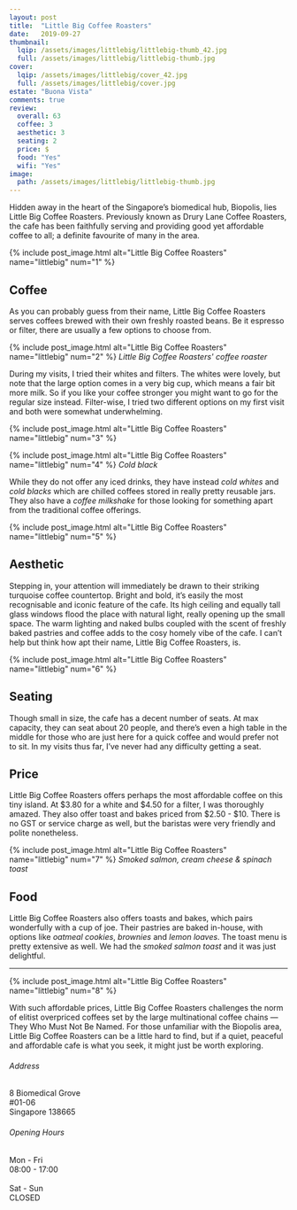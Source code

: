 ```yaml
---
layout: post
title:  "Little Big Coffee Roasters"
date:   2019-09-27
thumbnail:
  lqip: /assets/images/littlebig/littlebig-thumb_42.jpg
  full: /assets/images/littlebig/littlebig-thumb.jpg
cover:
  lqip: /assets/images/littlebig/cover_42.jpg
  full: /assets/images/littlebig/cover.jpg
estate: "Buona Vista"
comments: true
review:
  overall: 63
  coffee: 3
  aesthetic: 3
  seating: 2
  price: $
  food: "Yes"
  wifi: "Yes"
image:
  path: /assets/images/littlebig/littlebig-thumb.jpg
---
```


Hidden away in the heart of the Singapore’s biomedical hub, Biopolis, lies Little Big Coffee Roasters.<!--more--> Previously known as Drury Lane Coffee Roasters, the cafe has been faithfully serving and providing good yet affordable coffee to all; a definite favourite of many in the area.

{% include post_image.html
  alt="Little Big Coffee Roasters"
  name="littlebig"
  num="1"
%}

## Coffee
As you can probably guess from their name, Little Big Coffee Roasters serves coffees brewed with their own freshly roasted beans. Be it espresso or filter, there are usually a few options to choose from.

{% include post_image.html
  alt="Little Big Coffee Roasters"
  name="littlebig"
  num="2"
%}
_Little Big Coffee Roasters' coffee roaster_

During my visits, I tried their whites and filters. The whites were lovely, but note that the large option comes in a very big cup, which means a fair bit more milk. So if you like your coffee stronger you might want to go for the regular size instead. Filter-wise, I tried two different options on my first visit and both were somewhat underwhelming.

{% include post_image.html
  alt="Little Big Coffee Roasters"
  name="littlebig"
  num="3"
%}

{% include post_image.html
  alt="Little Big Coffee Roasters"
  name="littlebig"
  num="4"
%}
_Cold black_

While they do not offer any iced drinks, they have instead *cold whites* and *cold blacks* which are chilled coffees stored in really pretty reusable jars. They also have a *coffee milkshake* for those looking for something apart from the traditional coffee offerings.

{% include post_image.html
  alt="Little Big Coffee Roasters"
  name="littlebig"
  num="5"
%}

## Aesthetic
Stepping in, your attention will immediately be drawn to their striking turquoise coffee countertop. Bright and bold, it’s easily the most recognisable and iconic feature of the cafe. Its high ceiling and equally tall glass windows flood the place with natural light, really opening up the small space. The warm lighting and naked bulbs coupled with the scent of freshly baked pastries and coffee adds to the cosy homely vibe of the cafe. I can’t help but think how apt their name, Little Big Coffee Roasters, is.

{% include post_image.html
  alt="Little Big Coffee Roasters"
  name="littlebig"
  num="6"
%}

## Seating
Though small in size, the cafe has a decent number of seats. At max capacity, they can seat about 20 people, and there’s even a high table in the middle for those who are just here for a quick coffee and would prefer not to sit. In my visits thus far, I’ve never had any difficulty getting a seat.

## Price
Little Big Coffee Roasters offers perhaps the most affordable coffee on this tiny island. At $3.80 for a white and $4.50 for a filter, I was thoroughly amazed. They also offer toast and bakes priced from $2.50 - $10. There is no GST or service charge as well, but the baristas were very friendly and polite nonetheless.

{% include post_image.html
  alt="Little Big Coffee Roasters"
  name="littlebig"
  num="7"
%}
_Smoked salmon, cream cheese & spinach toast_

## Food
Little Big Coffee Roasters also offers toasts and bakes, which pairs wonderfully with a cup of joe. Their pastries are baked in-house, with options like *oatmeal cookies*, *brownies* and *lemon loaves*. The toast menu is pretty extensive as well. We had the *smoked salmon toast* and it was just delightful.

<hr class="text-divider">

{% include post_image.html
  alt="Little Big Coffee Roasters"
  name="littlebig"
  num="8"
%}

With such affordable prices, Little Big Coffee Roasters challenges the norm of elitist overpriced coffees set by the large multinational coffee chains — They Who Must Not Be Named. For those unfamiliar with the Biopolis area, Little Big Coffee Roasters can be a little hard to find, but if a quiet, peaceful and affordable cafe is what you seek, it might just be worth exploring.

<div class="info">
  <div class="info__address">
    <h6>Address</h6>
    <p>
      8 Biomedical Grove<!--
      --><br>
      #01-06<!--
      --><br>
      Singapore 138665
    </p>
  </div>
  <div class="info__opening">
    <h6>Opening Hours</h6>
    <p>
      Mon - Fri
      <br>
      08:00 - 17:00
      <br><br>
      Sat - Sun
      <br>
      CLOSED
    </p>
  </div>
</div>